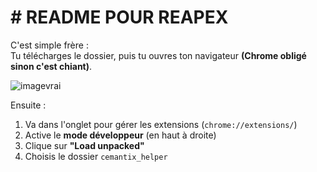 # # README POUR REAPEX

C'est simple frère :  
Tu télécharges le dossier, puis tu ouvres ton navigateur **(Chrome obligé sinon c'est chiant)**.

![imagevrai](https://github.com/user-attachments/assets/696c5c9b-d63b-4fea-baf0-051ed2f1bd7c)


Ensuite :

1. Va dans l'onglet pour gérer les extensions (`chrome://extensions/`)
2. Active le **mode développeur** (en haut à droite)
3. Clique sur **"Load unpacked"**
4. Choisis le dossier `cemantix_helper`
